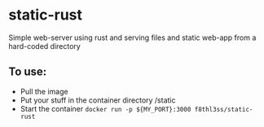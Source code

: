 # static-rust

Simple web-server using rust and serving files and static web-app from a hard-coded directory

## To use:
- Pull the image
- Put your stuff in the container directory /static
- Start the container `docker run -p ${MY_PORT}:3000 f8thl3ss/static-rust`
